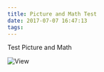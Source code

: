 ```yaml
---
title: Picture and Math Test
date: 2017-07-07 16:47:13
tags:
---
```



Test Picture and Math

![View](timg.jpeg)

